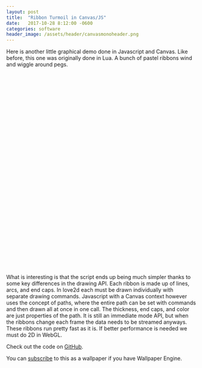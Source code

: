 ```yaml
---
layout: post
title:  "Ribbon Turmoil in Canvas/JS"
date:   2017-10-28 8:12:00 -0600
categories: software
header_image: /assets/header/canvasmonoheader.png
---
```

Here is another little graphical demo done in Javascript and Canvas. Like before, this one was originally done in Lua. A bunch of pastel ribbons wind and wiggle around pegs.

<div style="height: 500px;"><script src="/script/mono.min.js"></script></div>
&nbsp;

What is interesting is that the script ends up being much simpler thanks to some key differences in the drawing API. Each ribbon is made up of lines, arcs, and end caps. In love2d each must be drawn individually with separate drawing commands. Javascript with a Canvas context however uses the concept of paths, where the entire path can be set with commands and then drawn all at once in one call. The thickness, end caps, and color are just properties of the path. It is still an immediate mode API, but when the ribbons change each frame the data needs to be streamed anyways. These ribbons run pretty fast as it is. If better performance is needed we must do 2D in WebGL.

Check out the code on [GitHub](https://github.com/lanakhive/RibbonTurmoil).

You can [subscribe](https://steamcommunity.com/sharedfiles/filedetails/?id=1175398263) to this as a wallpaper if you have Wallpaper Engine.
